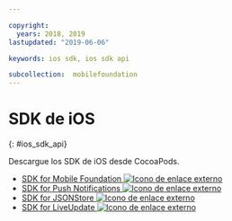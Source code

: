 ```yaml
---

copyright:
  years: 2018, 2019
lastupdated: "2019-06-06"

keywords: ios sdk, ios sdk api

subcollection:  mobilefoundation
---
```


#	SDK de iOS
{: #ios_sdk_api}

Descargue los SDK de iOS desde CocoaPods.

* [SDK for Mobile Foundation ![Icono de enlace externo](../../icons/launch-glyph.svg "Icono de enlace externo")](https://cocoapods.org/pods/IBMMobileFirstPlatformFoundation)
* [SDK for Push Notifications ![Icono de enlace externo](../../icons/launch-glyph.svg "Icono de enlace externo")](https://cocoapods.org/pods/IBMMobileFirstPlatformFoundationPush)
* [SDK for JSONStore ![Icono de enlace externo](../../icons/launch-glyph.svg "Icono de enlace externo")](https://cocoapods.org/pods/IBMMobileFirstPlatformFoundationJSONStore)
* [SDK for LiveUpdate ![Icono de enlace externo](../../icons/launch-glyph.svg "Icono de enlace externo")](https://cocoapods.org/pods/IBMMobileFirstPlatformFoundationLiveUpdate)
